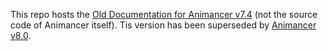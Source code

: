 This repo hosts the [Old Documentation for Animancer v7.4](http://KybernetikGames.github.io/animancer) (not the source code of Animancer itself). Tis version has been superseded by [Animancer v8.0](https://kybernetik.com.au/animancer/docs/changes/animancer-v8-0).